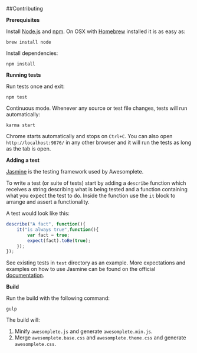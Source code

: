 ##Contributing

**Prerequisites**

Install [Node.js](https://nodejs.org/) and [npm](https://www.npmjs.com/). On OSX with [Homebrew](http://brew.sh/)
installed it is as easy as:

```
brew install node
```

Install dependencies:

```
npm install
```

**Running tests**

Run tests once and exit:

```
npm test
```

Continuous mode. Whenever any source or test file changes, tests will run automatically:

```
karma start
```

Chrome starts automatically and stops on ```Ctrl+C```. You can also open ```http://localhost:9876/``` in any other
browser and it will run the tests as long as the tab is open.

**Adding a test**

[Jasmine](http://jasmine.github.io/) is the testing framework used by Awesomplete.

To write a test (or suite of tests) start by adding a `describe` function which receives a string describing what is
being tested and a function containing what you expect the test to do. Inside the function use the `it` block to arrange
and assert a functionality.

A test would look like this:

```javascript
describe("A fact", function(){
    it("is always true",function(){
        var fact = true;
        expect(fact).toBe(true);
    });
});
```

See existing tests in ```test``` directory as an example. More expectations and examples on how to use Jasmine can be
found on the official [documentation](http://jasmine.github.io/2.2/introduction.html).

**Build**

Run the build with the following command:

```
gulp
```

The build will:

1. Minify `awesomplete.js` and generate `awesomplete.min.js`.
2. Merge `awesomplete.base.css` and `awesomplete.theme.css` and generate `awesomplete.css`.